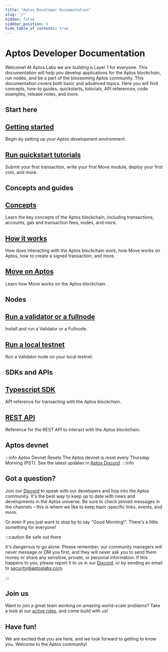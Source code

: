 ```yaml
---
title: "Aptos Developer Documentation"
slug: "/"
hidden: false
sidebar_position: 0
hide_table_of_contents: true
---
```


# Aptos Developer Documentation

Welcome! At Aptos Labs we are building a Layer 1 for everyone. This documentation will help you develop applications for the Aptos blockchain, run nodes, and be a part of the blossoming Aptos community. This documentation covers both basic and advanced topics. Here you will find concepts, how-to guides, quickstarts, tutorials, API references, code examples, release notes, and more.

## Start here

<div class="docs-card-container">
<div class="row row-cols-1 row-cols-md-3a g-4">
  
  <div class="col">
    <div class="card card-body h-100 d-flex flex-column" >
    <a href="guides/getting-started" class="card-title card-link stretched-link"> <h2>Getting started</h2></a>
    <p class="card-text">Begin by setting up your Aptos development environment.</p>
</div>
  </div>
  <div class="col">
    <div class="card card-body h-100 d-flex flex-column">
    <a href="tutorials/aptos-quickstarts/" class="card-title card-link stretched-link"> <h2>Run quickstart tutorials</h2></a>
    <p class="card-text">Submit your first transaction, write your first Move module, deploy your first coin, and more.</p>
</div>
</div>
</div>
</div>

## Concepts and guides

<div class="docs-card-container">
<div class="row row-cols-1 row-cols-md-2a g-4">
  <div class="col">
    <div class="card card-body h-100 d-flex flex-column">
    <a href="concepts/aptos-concepts" class="card-title card-link stretched-link"> <h2>Concepts</h2></a>
    <p class="card-text">Learn the key concepts of the Aptos blockchain, including transactions, accounts, gas and transaction fees, nodes, and more. </p>
</div>
</div>
  <div class="col">
    <div class="card card-body h-100 d-flex flex-column" >
    <a href="guides/aptos-guides" class="card-title card-link stretched-link"> <h2>How it works</h2></a>
    <p class="card-text">How does interacting with the Aptos blockchain work, how Move works on Aptos, how to create a signed transaction, and more.</p>
</div>
  </div>
  <div class="col">
    <div class="card card-body h-100 d-flex flex-column">
    <a href="guides/move-guides/move-on-aptos" class="card-title card-link stretched-link"> <h2>Move on Aptos</h2></a>
    <p class="card-text">Learn how Move works on the Aptos blockchain.</p>
</div>
</div>
</div>
</div>

## Nodes

<div class="docs-card-container">
<div class="row row-cols-1 row-cols-md-3a g-4">
  <div class="col">
    <div class="card card-body h-100 d-flex flex-column" >
    <a href="nodes/nodes-index" class="card-title card-link stretched-link"> <h2>Run a validator or a fullnode</h2></a>
    <p class="card-text">Install and run a Validator or a Fullnode.</p>
</div>
</div>
  <div class="col">
    <div class="card card-body h-100 d-flex flex-column"  >
    <a href="nodes/nodes-index#for-a-local-testnet" class="card-title card-link stretched-link"> <h2>Run a local testnet</h2></a>
    <p class="card-text">Run a Validator node on your local testnet.</p>
</div>
  </div>
  
</div>
</div>

## SDKs and APIs

<div class="docs-card-container">
<div class="row row-cols-1 row-cols-md-3a g-4">
  <div class="col">
    <div class="card h-100" >
    <div class="card-body d-flex flex-column" >
    <a href="https://aptos-labs.github.io/ts-sdk-doc/" class="card-title card-link stretched-link"> <h2>Typescript SDK</h2></a>
    <p class="card-text">API reference for transacting with the Aptos blockchain.</p>
</div>
</div>
</div>
  <div class="col">
  <div class="card h-100" >
    <div class="card-body d-flex flex-column"  >
    <a href="https://fullnode.devnet.aptoslabs.com/v1/spec#/" class="card-title card-link stretched-link"> <h2>REST API</h2></a>
    <p class="card-text">Reference for the REST API to interact with the Aptos blockchain.</p>
</div>
</div>
</div>
</div>
</div>

## Aptos devnet

:::info Aptos Devnet Resets
The Aptos devnet is reset every Thursday Morning (PST). See the latest updates in [Aptos Discord][discord].
:::info

## Got a question?

Join our [Discord][discord] to speak with our developers and hop into the Aptos community. It's the best way to keep up to date with news and developments in the Aptos universe. Be sure to check pinned messages in the channels - this is where we like to keep topic-specific links, events, and more.

Or even if you just want to stop by to say "Good Morning!". There's a little something for everyone!

:::caution Be safe out there

It's dangerous to go alone. Please remember, our community managers will never message or DM you first, and they will never ask you to send them money or share any sensitive, private, or personal information. If this happens to you, please report it to us in our [Discord][discord], or by sending an email to [security@aptoslabs.com](mailto:security@aptoslabs.com).

:::

## Join us

Want to join a great team working on amazing world-scale problems? Take a look at our [active roles](https://boards.greenhouse.io/aptoslabs), and come build with us!

## Have fun!

We are excited that you are here, and we look forward to getting to know you. Welcome to the Aptos community!

[typeform]: https://www.aptoslabs.com/developers
[discord]: https://discord.gg/aptoslabs